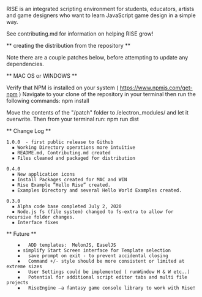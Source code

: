 
RISE is an integrated scripting environment for students, educators, artists and game designers who want to learn JavaScript game design in a simple way.

See contributing.md for information on helping RISE grow!

** creating the distribution from the repository **

Note there are a couple patches below, before attempting to update any dependencies.

** MAC OS  or WINDOWS **

Verify that NPM is installed on your system  ( https://www.npmjs.com/get-npm )
Navigate to your clone of the repository in your terminal then run the following commands:
       npm install

Move the contents of the "/patch" folder to /electron_modules/ and let it overwrite.
Then from your terminal run:
       npm run dist   




** Change Log **

    1.0.0  - first public release to Github
      ▪	Working Directory operations more intuitive   
      ▪	README.md, Contributing.md created  
      ▪	Files cleaned and packaged for distribution

    0.4.0
      ▪	New application icons
      ▪	Install Packages created for MAC and WIN
      ▪	Rise Example “Hello Rise” created.
      ▪	Examples Directory and several Hello World Examples created.

    0.3.0   
      ▪	Alpha code base completed July 2, 2020
      ▪	Node.js fs (file system) changed to fs-extra to allow for recursive folder changes.
      ▪	Interface fixes



**  Future **

       	▪	ADD templates:  MelonJS, EaselJS
        ▪ simplify Start Screen interface for Template selection
       	▪	save prompt on exit - to prevent accidental closing
       	▪	Command +/- style should be more consistent or limited at extreme sizes
       	▪	User Settings could be implemented ( runWindow H & W etc..)
       	▪	Potential for additional script editor tabs and multi file projects
       	▪	RiseEngine —a fantasy game console library to work with Rise!
